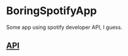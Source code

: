 # BoringSpotifyApp

Some app using spotify developer API, I guess.

## [API](https://developer.spotify.com/)